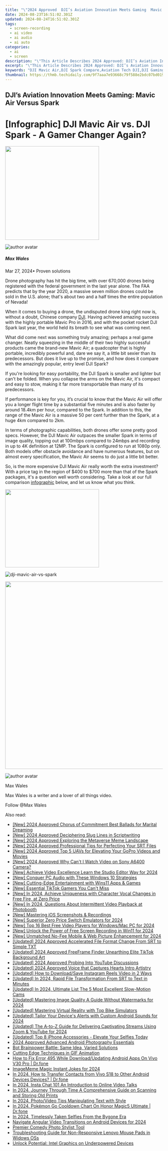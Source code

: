 ```yaml
---
title: "\"2024 Approved  DJI’s Aviation Innovation Meets Gaming  Mavic Air Versus Spark\""
date: 2024-08-23T16:51:02.301Z
updated: 2024-08-24T16:51:02.301Z
tags: 
  - screen-recording
  - ai video
  - ai audio
  - ai auto
categories: 
  - ai
  - screen
description: "\"This Article Describes 2024 Approved: DJI’s Aviation Innovation Meets Gaming: Mavic Air Versus Spark\""
excerpt: "\"This Article Describes 2024 Approved: DJI’s Aviation Innovation Meets Gaming: Mavic Air Versus Spark\""
keywords: "DJI Mavic Air,DJI Spark Compare,Aviation Tech DJI,DJI Gaming Drone,Mavic Air Vs. Spark,DJI Innovation Game,DJI Drones For Gaming"
thumbnail: https://thmb.techidaily.com/9f7aaa7e93668c79f588e2bdc07bd0199fd9952e273ede775f53891cdecae42d.jpg
---
```


## DJI’s Aviation Innovation Meets Gaming: Mavic Air Versus Spark

# \[Infographic\] DJI Mavic Air vs. DJI Spark - A Gamer Changer Again?

<!-- affiliate ads begin -->
<a href="https://natural-cycles.sjv.io/c/5597632/2072199/17885" target="_top" id="2072199"><img src="//a.impactradius-go.com/display-ad/17885-2072199" border="0" alt="" width="300" height="300"/></a><img height="0" width="0" src="https://imp.pxf.io/i/5597632/2072199/17885" style="position:absolute;visibility:hidden;" border="0" />
<!-- affiliate ads end -->
![author avatar](https://images.wondershare.com/filmora/article-images/max-wales-author.jpg)

##### Max Wales

 Mar 27, 2024• Proven solutions

Drone photography has hit the big time, with over 670,000 drones being registered with the federal government in the last year alone. The FAA predicts that by the year 2020, a massive seven million drones could be sold in the U.S. alone; that's about two and a half times the entire population of Nevada!

When it comes to buying a drone, the undisputed drone king right now is, without a doubt, Chinese company [DJI](https://www.dji.com/). Having achieved amazing success with the highly portable Mavic Pro in 2016, and with the pocket rocket DJI Spark last year, the world held its breath to see what was coming next.

What did come next was something truly amazing; perhaps a real game changer. Neatly squeezing in the middle of their two highly successful products came the brand-new Mavic Air; a quadcopter that is highly portable, incredibly powerful and, dare we say it, a little bit sexier than its predecessors. But does it live up to the promise, and how does it compare with the amazingly popular, entry level DJI Spark?

If you're looking for easy portability, the DJI Spark is smaller and lighter but can't be folded. When you collapse the arms on the Mavic Air, it's compact and easy to stow, making it far more transportable than many of its predecessors.

If performance is key for you, it’s crucial to know that the Mavic Air will offer you a longer flight time by a substantial five minutes and is also faster by around 18.4km per hour, compared to the Spark. In addition to this, the range of the Mavic Air is a massive 50 per cent further than the Spark, at a huge 4km compared to 2km.

In terms of photographic capabilities, both drones offer some pretty good specs. However, the DJI Mavic Air outpaces the smaller Spark in terms of image quality, topping out at 100mbps compared to 24mbps and recording in up to 4K definition at 12MP. The Spark is configured to run at 1080p only. Both models offer obstacle avoidance and have numerous features, but on almost every specification, the Mavic Air seems to do just a little bit better.

So, is the more expensive DJI Mavic Air really worth the extra investment? With a price tag in the region of $400 to $700 more than that of the Spark packages, it's a question well worth considering. Take a look at our full comparison [infographic](https://tools.techidaily.com/wondershare/filmora/download/) below, and let us know what you think.

<!-- affiliate ads begin -->
<a href="https://modlily.sjv.io/c/5597632/1997817/17059" target="_top" id="1997817"><img src="//a.impactradius-go.com/display-ad/17059-1997817" border="0" alt="" width="300" height="250"/></a><img height="0" width="0" src="https://imp.pxf.io/i/5597632/1997817/17059" style="position:absolute;visibility:hidden;" border="0" />
<!-- affiliate ads end -->
![dji-mavic-air-vs-spark](https://images.wondershare.com/filmora/article-images/dji-mavic-air-vs-spark.jpeg)

<!-- affiliate ads begin -->
<a href="https://appsumo.8odi.net/c/5597632/2082529/7443" target="_top" id="2082529"><img src="//a.impactradius-go.com/display-ad/7443-2082529" border="0" alt="" width="1200" height="600"/></a><img height="0" width="0" src="https://appsumo.8odi.net/i/5597632/2082529/7443" style="position:absolute;visibility:hidden;" border="0" />
<!-- affiliate ads end -->
![author avatar](https://images.wondershare.com/filmora/article-images/max-wales-author.jpg)

Max Wales

Max Wales is a writer and a lover of all things video.

Follow @Max Wales


<ins class="adsbygoogle"
     style="display:block"
     data-ad-format="autorelaxed"
     data-ad-client="ca-pub-7571918770474297"
     data-ad-slot="1223367746"></ins>



<ins class="adsbygoogle"
     style="display:block"
     data-ad-client="ca-pub-7571918770474297"
     data-ad-slot="8358498916"
     data-ad-format="auto"
     data-full-width-responsive="true"></ins>






<span class="atpl-alsoreadstyle">Also read:</span>
<div><ul>
<li><a href="https://fox-helps.techidaily.com/new-2024-approved-chorus-of-commitment-best-ballads-for-marital-dreaming/"><u>[New] 2024 Approved  Chorus of Commitment  Best Ballads for Marital Dreaming</u></a></li>
<li><a href="https://fox-helps.techidaily.com/new-2024-approved-deciphering-slug-lines-in-scriptwriting/"><u>[New] 2024 Approved  Deciphering Slug Lines in Scriptwriting</u></a></li>
<li><a href="https://fox-helps.techidaily.com/new-2024-approved-exploring-the-metaverse-meme-landscape/"><u>[New] 2024 Approved  Exploring the Metaverse Meme Landscape</u></a></li>
<li><a href="https://fox-helps.techidaily.com/new-2024-approved-professional-tips-for-perfecting-your-srt-files/"><u>[New] 2024 Approved  Professional Tips for Perfecting Your SRT Files</u></a></li>
<li><a href="https://fox-helps.techidaily.com/new-2024-approved-top-5-uavs-for-elevating-your-gopro-videos-and-movies/"><u>[New] 2024 Approved  Top 5 UAVs for Elevating Your GoPro Videos and Movies</u></a></li>
<li><a href="https://fox-helps.techidaily.com/new-2024-approved-why-cant-i-watch-video-on-sony-a6400-camera/"><u>[New] 2024 Approved  Why Can't I Watch Video on Sony A6400 Camera?</u></a></li>
<li><a href="https://facebook-video-share.techidaily.com/new-achieve-video-excellence-learn-the-studio-editor-way-for-2024/"><u>[New] Achieve Video Excellence  Learn the Studio Editor Way for 2024</u></a></li>
<li><a href="https://fox-helps.techidaily.com/new-conquer-pc-audio-with-these-windows-10-strategies/"><u>[New] Conquer PC Audio with These Windows 10 Strategies</u></a></li>
<li><a href="https://fox-helps.techidaily.com/new-cutting-edge-entertainment-with-wins11-apps-and-games/"><u>[New] Cutting-Edge Entertainment with Wins11 Apps & Games</u></a></li>
<li><a href="https://tiktok-videos.techidaily.com/new-essential-tiktok-gamers-you-cant-miss/"><u>[New] Essential TikTok Gamers You Can't Miss</u></a></li>
<li><a href="https://fox-helps.techidaily.com/new-in-2024-achieve-uniqueness-with-character-vocal-changes-in-free-fire-at-zero-price/"><u>[New] In 2024, Achieve Uniqueness with Character Vocal Changes in Free Fire, at Zero Price</u></a></li>
<li><a href="https://fox-helps.techidaily.com/new-in-2024-questions-about-intermittent-video-playback-at-photobooth/"><u>[New] In 2024, Questions About Intermittent Video Playback at Photobooth</u></a></li>
<li><a href="https://visual-screen-recording.techidaily.com/new-mastering-ios-screenshots-and-recordings/"><u>[New] Mastering iOS Screenshots & Recordings</u></a></li>
<li><a href="https://on-screen-recording.techidaily.com/new-superior-zero-price-switch-emulators-for-2024/"><u>[New] Superior Zero Price Switch Emulators for 2024</u></a></li>
<li><a href="https://fox-helps.techidaily.com/new-top-16-best-free-video-players-for-windowsmac-pc-for-2024/"><u>[New] Top 16 Best Free Video Players for Windows/Mac PC for 2024</u></a></li>
<li><a href="https://fox-helps.techidaily.com/new-unlock-the-power-of-free-screen-recording-in-win11-for-2024/"><u>[New] Unlock the Power of Free Screen Recording in Win11 for 2024</u></a></li>
<li><a href="https://fox-helps.techidaily.com/new-unmatched-no-fee-mobile-and-web-picture-enhancement-for-2024/"><u>[New] Unmatched No-Fee Mobile & Web Picture Enhancement for 2024</u></a></li>
<li><a href="https://fox-helps.techidaily.com/updated-2024-approved-accelerated-file-format-change-from-srt-to-simple-txt/"><u>[Updated] 2024 Approved  Accelerated File Format Change  From SRT to Simple TXT</u></a></li>
<li><a href="https://fox-helps.techidaily.com/updated-2024-approved-freeframe-finder-unearthing-elite-tiktok-background-art/"><u>[Updated] 2024 Approved  FreeFrame Finder  Unearthing Elite TikTok Background Art</u></a></li>
<li><a href="https://youtube-tips.techidaily.com/ed-2024-approved-probing-into-youtube-discussions/"><u>[Updated] 2024 Approved  Probing Into YouTube Discussions</u></a></li>
<li><a href="https://fox-helps.techidaily.com/updated-2024-approved-voice-that-captures-hearts-intro-artistry/"><u>[Updated] 2024 Approved  Voice that Captures Hearts  Intro Artistry</u></a></li>
<li><a href="https://instagram-videos.techidaily.com/updated-how-to-downloadsave-instagram-reels-video-in-2-ways/"><u>[Updated] How to Download/Save Instagram Reels Video in 2 Ways</u></a></li>
<li><a href="https://fox-helps.techidaily.com/updated-in-2024-rapid-file-transformation-from-srt-to-text-in-minutes/"><u>[Updated] In 2024, Rapid File Transformation  From SRT to Text in Minutes</u></a></li>
<li><a href="https://fox-helps.techidaily.com/updated-in-2024-ultimate-list-the-5-most-excellent-slow-motion-cams/"><u>[Updated] In 2024, Ultimate List  The 5 Most Excellent Slow-Motion Cams</u></a></li>
<li><a href="https://fox-helps.techidaily.com/updated-mastering-image-quality-a-guide-without-watermarks-for-2024/"><u>[Updated] Mastering Image Quality  A Guide Without Watermarks for 2024</u></a></li>
<li><a href="https://fox-helps.techidaily.com/updated-mastering-virtual-reality-with-top-bike-simulators/"><u>[Updated] Mastering Virtual Reality with Top Bike Simulators</u></a></li>
<li><a href="https://fox-helps.techidaily.com/updated-tailor-your-devices-alerts-with-custom-android-sounds-for-2024/"><u>[Updated] Tailor Your Device's Alerts with Custom Android Sounds for 2024</u></a></li>
<li><a href="https://fox-helps.techidaily.com/updated-the-a-to-z-guide-for-delivering-captivating-streams-using-zoom-and-youtube-for-2024/"><u>[Updated] The A-to-Z Guide for Delivering Captivating Streams Using Zoom & YouTube for 2024</u></a></li>
<li><a href="https://fox-helps.techidaily.com/updated-top-8-iphone-accessories-elevate-your-selfies-today/"><u>[Updated] Top 8 iPhone Accessories - Elevate Your Selfies Today</u></a></li>
<li><a href="https://fox-access.techidaily.com/2024-approved-advanced-android-photography-essentials/"><u>2024 Approved  Advanced Android Photography Essentials</u></a></li>
<li><a href="https://tech-haven.techidaily.com/bot-brainpower-battle-same-idea-varied-solutions/"><u>Bot Brainpower Battle: Same Idea, Varied Solutions</u></a></li>
<li><a href="https://extra-information.techidaily.com/cutting-edge-techniques-in-gif-animation/"><u>Cutting Edge Techniques in GIF Animation</u></a></li>
<li><a href="https://change-location.techidaily.com/how-to-fix-error-495-while-downloadupdating-android-apps-on-vivo-v30-pro-drfone-by-drfone-fix-android-problems-fix-android-problems/"><u>How to Fix Error 495 While Download/Updating Android Apps On Vivo V30 Pro | Dr.fone</u></a></li>
<li><a href="https://fox-helps.techidaily.com/imagememe-magic-instant-jokes-for-2024/"><u>ImageMeme Magic  Instant Jokes for 2024</u></a></li>
<li><a href="https://android-transfer.techidaily.com/in-2024-how-to-transfer-contacts-from-vivo-s18-to-other-android-devices-devices-drfone-by-drfone-transfer-from-android-transfer-from-android/"><u>In 2024, How to Transfer Contacts from Vivo S18 to Other Android Devices Devices? | Dr.fone</u></a></li>
<li><a href="https://instagram-videos.techidaily.com/in-2024-insta-chat-101-an-introduction-to-online-video-talks/"><u>In 2024, Insta Chat 101  An Introduction to Online Video Talks</u></a></li>
<li><a href="https://fox-helps.techidaily.com/in-2024-journey-through-time-a-comprehensive-guide-on-scanning-and-storing-old-prints/"><u>In 2024, Journey Through Time  A Comprehensive Guide on Scanning and Storing Old Prints</u></a></li>
<li><a href="https://extra-guidance.techidaily.com/in-2024-photovideo-tips-manipulating-text-with-style/"><u>In 2024, Photo/Video Tips  Manipulating Text with Style</u></a></li>
<li><a href="https://pokemon-go-android.techidaily.com/in-2024-pokemon-go-cooldown-chart-on-honor-magic5-ultimate-drfone-by-drfone-virtual-android/"><u>In 2024, Pokémon Go Cooldown Chart On Honor Magic5 Ultimate | Dr.fone</u></a></li>
<li><a href="https://fox-helps.techidaily.com/in-2024-timelessly-taken-selfies-from-the-bygone-era/"><u>In 2024, Timelessly Taken  Selfies From the Bygone Era</u></a></li>
<li><a href="https://extra-approaches.techidaily.com/navigate-angular-video-transitions-on-android-devices-for-2024/"><u>Navigate Angular Video Transitions on Android Devices for 2024</u></a></li>
<li><a href="https://extra-information.techidaily.com/premier-comedy-photo-stylist-tool/"><u>Premier Comedy Photo Stylist Tool</u></a></li>
<li><a href="https://common-error.techidaily.com/troubleshooting-guide-for-non-responsive-lenovo-mouse-pads-in-widows-oss/"><u>Troubleshooting Guide for Non-Responsive Lenovo Mouse Pads in Widows OSs</u></a></li>
<li><a href="https://graphic-issues.techidaily.com/unlock-potential-intel-graphics-on-underpowered-devices/"><u>Unlock Potential: Intel Graphics on Underpowered Devices</u></a></li>
</ul></div>
